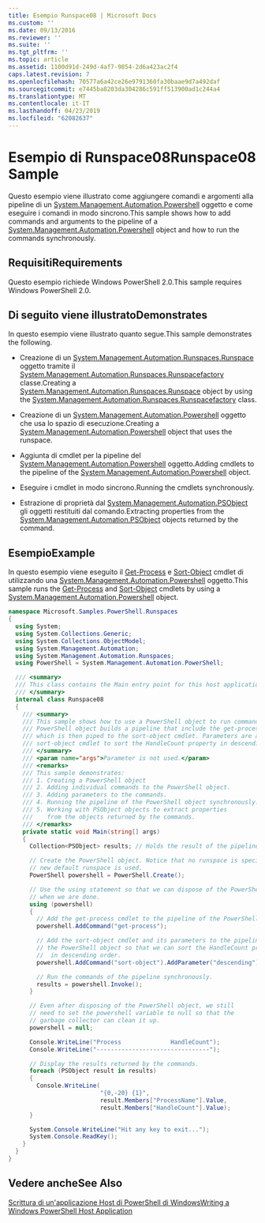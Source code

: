 ```yaml
---
title: Esempio Runspace08 | Microsoft Docs
ms.custom: ''
ms.date: 09/13/2016
ms.reviewer: ''
ms.suite: ''
ms.tgt_pltfrm: ''
ms.topic: article
ms.assetid: 1100d91d-249d-4af7-9854-2d6a423ac2f4
caps.latest.revision: 7
ms.openlocfilehash: 70577a6a42ce26e9791360fa30baae9d7a492daf
ms.sourcegitcommit: e7445ba8203da304286c591ff513900ad1c244a4
ms.translationtype: MT
ms.contentlocale: it-IT
ms.lasthandoff: 04/23/2019
ms.locfileid: "62082637"
---
```

# <a name="runspace08-sample"></a><span data-ttu-id="8274a-102">Esempio di Runspace08</span><span class="sxs-lookup"><span data-stu-id="8274a-102">Runspace08 Sample</span></span>

<span data-ttu-id="8274a-103">Questo esempio viene illustrato come aggiungere comandi e argomenti alla pipeline di un [System.Management.Automation.Powershell](/dotnet/api/system.management.automation.powershell) oggetto e come eseguire i comandi in modo sincrono.</span><span class="sxs-lookup"><span data-stu-id="8274a-103">This sample shows how to add commands and arguments to the pipeline of a [System.Management.Automation.Powershell](/dotnet/api/system.management.automation.powershell) object and how to run the commands synchronously.</span></span>

## <a name="requirements"></a><span data-ttu-id="8274a-104">Requisiti</span><span class="sxs-lookup"><span data-stu-id="8274a-104">Requirements</span></span>

<span data-ttu-id="8274a-105">Questo esempio richiede Windows PowerShell 2.0.</span><span class="sxs-lookup"><span data-stu-id="8274a-105">This sample requires Windows PowerShell 2.0.</span></span>

## <a name="demonstrates"></a><span data-ttu-id="8274a-106">Di seguito viene illustrato</span><span class="sxs-lookup"><span data-stu-id="8274a-106">Demonstrates</span></span>

<span data-ttu-id="8274a-107">In questo esempio viene illustrato quanto segue.</span><span class="sxs-lookup"><span data-stu-id="8274a-107">This sample demonstrates the following.</span></span>

- <span data-ttu-id="8274a-108">Creazione di un [System.Management.Automation.Runspaces.Runspace](/dotnet/api/System.Management.Automation.Runspaces.Runspace) oggetto tramite il [System.Management.Automation.Runspaces.Runspacefactory](/dotnet/api/System.Management.Automation.Runspaces.RunspaceFactory) classe.</span><span class="sxs-lookup"><span data-stu-id="8274a-108">Creating a [System.Management.Automation.Runspaces.Runspace](/dotnet/api/System.Management.Automation.Runspaces.Runspace) object by using the [System.Management.Automation.Runspaces.Runspacefactory](/dotnet/api/System.Management.Automation.Runspaces.RunspaceFactory) class.</span></span>

- <span data-ttu-id="8274a-109">Creazione di un [System.Management.Automation.Powershell](/dotnet/api/system.management.automation.powershell) oggetto che usa lo spazio di esecuzione.</span><span class="sxs-lookup"><span data-stu-id="8274a-109">Creating a [System.Management.Automation.Powershell](/dotnet/api/system.management.automation.powershell) object that uses the runspace.</span></span>

- <span data-ttu-id="8274a-110">Aggiunta di cmdlet per la pipeline del [System.Management.Automation.Powershell](/dotnet/api/system.management.automation.powershell) oggetto.</span><span class="sxs-lookup"><span data-stu-id="8274a-110">Adding cmdlets to the pipeline of the [System.Management.Automation.Powershell](/dotnet/api/system.management.automation.powershell) object.</span></span>

- <span data-ttu-id="8274a-111">Eseguire i cmdlet in modo sincrono.</span><span class="sxs-lookup"><span data-stu-id="8274a-111">Running the cmdlets synchronously.</span></span>

- <span data-ttu-id="8274a-112">Estrazione di proprietà dal [System.Management.Automation.PSObject](/dotnet/api/System.Management.Automation.PSObject) gli oggetti restituiti dal comando.</span><span class="sxs-lookup"><span data-stu-id="8274a-112">Extracting properties from the [System.Management.Automation.PSObject](/dotnet/api/System.Management.Automation.PSObject) objects returned by the command.</span></span>

## <a name="example"></a><span data-ttu-id="8274a-113">Esempio</span><span class="sxs-lookup"><span data-stu-id="8274a-113">Example</span></span>

<span data-ttu-id="8274a-114">In questo esempio viene eseguito il [Get-Process](/powershell/module/Microsoft.PowerShell.Management/Get-Process) e [Sort-Object](/powershell/module/Microsoft.PowerShell.Utility/Sort-Object) cmdlet di utilizzando una [System.Management.Automation.Powershell](/dotnet/api/system.management.automation.powershell) oggetto.</span><span class="sxs-lookup"><span data-stu-id="8274a-114">This sample runs the [Get-Process](/powershell/module/Microsoft.PowerShell.Management/Get-Process) and [Sort-Object](/powershell/module/Microsoft.PowerShell.Utility/Sort-Object) cmdlets by using a [System.Management.Automation.Powershell](/dotnet/api/system.management.automation.powershell) object.</span></span>

```csharp
namespace Microsoft.Samples.PowerShell.Runspaces
{
  using System;
  using System.Collections.Generic;
  using System.Collections.ObjectModel;
  using System.Management.Automation;
  using System.Management.Automation.Runspaces;
  using PowerShell = System.Management.Automation.PowerShell;

  /// <summary>
  /// This class contains the Main entry point for this host application.
  /// </summary>
  internal class Runspace08
  {
    /// <summary>
    /// This sample shows how to use a PowerShell object to run commands. The
    /// PowerShell object builds a pipeline that include the get-process cmdlet,
    /// which is then piped to the sort-object cmdlet. Parameters are added to the
    /// sort-object cmdlet to sort the HandleCount property in descending order.
    /// </summary>
    /// <param name="args">Parameter is not used.</param>
    /// <remarks>
    /// This sample demonstrates:
    /// 1. Creating a PowerShell object
    /// 2. Adding individual commands to the PowerShell object.
    /// 3. Adding parameters to the commands.
    /// 4. Running the pipeline of the PowerShell object synchronously.
    /// 5. Working with PSObject objects to extract properties
    ///    from the objects returned by the commands.
    /// </remarks>
    private static void Main(string[] args)
    {
      Collection<PSObject> results; // Holds the result of the pipeline execution.

      // Create the PowerShell object. Notice that no runspace is specified so a
      // new default runspace is used.
      PowerShell powershell = PowerShell.Create();

      // Use the using statement so that we can dispose of the PowerShell object
      // when we are done.
      using (powershell)
      {
        // Add the get-process cmdlet to the pipeline of the PowerShell object.
        powershell.AddCommand("get-process");

        // Add the sort-object cmdlet and its parameters to the pipeline of
        // the PowerShell object so that we can sort the HandleCount property
        //  in descending order.
        powershell.AddCommand("sort-object").AddParameter("descending").AddParameter("property", "handlecount");

        // Run the commands of the pipeline synchronously.
        results = powershell.Invoke();
      }

      // Even after disposing of the PowerShell object, we still
      // need to set the powershell variable to null so that the
      // garbage collector can clean it up.
      powershell = null;

      Console.WriteLine("Process              HandleCount");
      Console.WriteLine("--------------------------------");

      // Display the results returned by the commands.
      foreach (PSObject result in results)
      {
        Console.WriteLine(
                          "{0,-20} {1}",
                          result.Members["ProcessName"].Value,
                          result.Members["HandleCount"].Value);
      }

      System.Console.WriteLine("Hit any key to exit...");
      System.Console.ReadKey();
    }
  }
}
```

## <a name="see-also"></a><span data-ttu-id="8274a-115">Vedere anche</span><span class="sxs-lookup"><span data-stu-id="8274a-115">See Also</span></span>

[<span data-ttu-id="8274a-116">Scrittura di un'applicazione Host di PowerShell di Windows</span><span class="sxs-lookup"><span data-stu-id="8274a-116">Writing a Windows PowerShell Host Application</span></span>](./writing-a-windows-powershell-host-application.md)